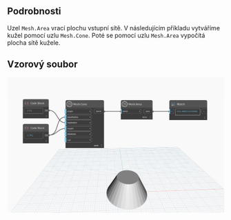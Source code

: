 ## Podrobnosti
Uzel `Mesh.Area` vrací plochu vstupní sítě. V následujícím příkladu vytváříme kužel pomocí uzlu `Mesh.Cone`. Poté se pomocí uzlu `Mesh.Area` vypočítá plocha sítě kužele.

## Vzorový soubor

![Example](./Autodesk.DesignScript.Geometry.Mesh.Area_img.jpg)
